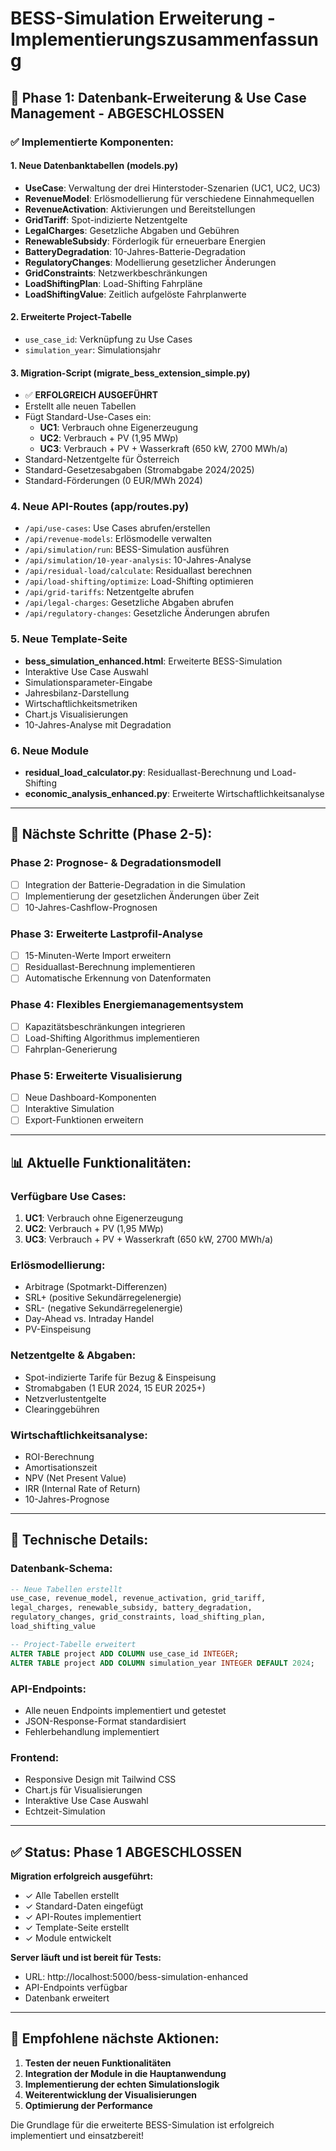 # BESS-Simulation Erweiterung - Implementierungszusammenfassung

## 🎯 **Phase 1: Datenbank-Erweiterung & Use Case Management - ABGESCHLOSSEN**

### ✅ **Implementierte Komponenten:**

#### **1. Neue Datenbanktabellen (models.py)**
- **UseCase**: Verwaltung der drei Hinterstoder-Szenarien (UC1, UC2, UC3)
- **RevenueModel**: Erlösmodellierung für verschiedene Einnahmequellen
- **RevenueActivation**: Aktivierungen und Bereitstellungen
- **GridTariff**: Spot-indizierte Netzentgelte
- **LegalCharges**: Gesetzliche Abgaben und Gebühren
- **RenewableSubsidy**: Förderlogik für erneuerbare Energien
- **BatteryDegradation**: 10-Jahres-Batterie-Degradation
- **RegulatoryChanges**: Modellierung gesetzlicher Änderungen
- **GridConstraints**: Netzwerkbeschränkungen
- **LoadShiftingPlan**: Load-Shifting Fahrpläne
- **LoadShiftingValue**: Zeitlich aufgelöste Fahrplanwerte

#### **2. Erweiterte Project-Tabelle**
- `use_case_id`: Verknüpfung zu Use Cases
- `simulation_year`: Simulationsjahr

#### **3. Migration-Script (migrate_bess_extension_simple.py)**
- ✅ **ERFOLGREICH AUSGEFÜHRT**
- Erstellt alle neuen Tabellen
- Fügt Standard-Use-Cases ein:
  - **UC1**: Verbrauch ohne Eigenerzeugung
  - **UC2**: Verbrauch + PV (1,95 MWp)
  - **UC3**: Verbrauch + PV + Wasserkraft (650 kW, 2700 MWh/a)
- Standard-Netzentgelte für Österreich
- Standard-Gesetzesabgaben (Stromabgabe 2024/2025)
- Standard-Förderungen (0 EUR/MWh 2024)

### **4. Neue API-Routes (app/routes.py)**
- `/api/use-cases`: Use Cases abrufen/erstellen
- `/api/revenue-models`: Erlösmodelle verwalten
- `/api/simulation/run`: BESS-Simulation ausführen
- `/api/simulation/10-year-analysis`: 10-Jahres-Analyse
- `/api/residual-load/calculate`: Residuallast berechnen
- `/api/load-shifting/optimize`: Load-Shifting optimieren
- `/api/grid-tariffs`: Netzentgelte abrufen
- `/api/legal-charges`: Gesetzliche Abgaben abrufen
- `/api/regulatory-changes`: Gesetzliche Änderungen abrufen

### **5. Neue Template-Seite**
- **bess_simulation_enhanced.html**: Erweiterte BESS-Simulation
- Interaktive Use Case Auswahl
- Simulationsparameter-Eingabe
- Jahresbilanz-Darstellung
- Wirtschaftlichkeitsmetriken
- Chart.js Visualisierungen
- 10-Jahres-Analyse mit Degradation

### **6. Neue Module**
- **residual_load_calculator.py**: Residuallast-Berechnung und Load-Shifting
- **economic_analysis_enhanced.py**: Erweiterte Wirtschaftlichkeitsanalyse

---

## 🚀 **Nächste Schritte (Phase 2-5):**

### **Phase 2: Prognose- & Degradationsmodell**
- [ ] Integration der Batterie-Degradation in die Simulation
- [ ] Implementierung der gesetzlichen Änderungen über Zeit
- [ ] 10-Jahres-Cashflow-Prognosen

### **Phase 3: Erweiterte Lastprofil-Analyse**
- [ ] 15-Minuten-Werte Import erweitern
- [ ] Residuallast-Berechnung implementieren
- [ ] Automatische Erkennung von Datenformaten

### **Phase 4: Flexibles Energiemanagementsystem**
- [ ] Kapazitätsbeschränkungen integrieren
- [ ] Load-Shifting Algorithmus implementieren
- [ ] Fahrplan-Generierung

### **Phase 5: Erweiterte Visualisierung**
- [ ] Neue Dashboard-Komponenten
- [ ] Interaktive Simulation
- [ ] Export-Funktionen erweitern

---

## 📊 **Aktuelle Funktionalitäten:**

### **Verfügbare Use Cases:**
1. **UC1**: Verbrauch ohne Eigenerzeugung
2. **UC2**: Verbrauch + PV (1,95 MWp)
3. **UC3**: Verbrauch + PV + Wasserkraft (650 kW, 2700 MWh/a)

### **Erlösmodellierung:**
- Arbitrage (Spotmarkt-Differenzen)
- SRL+ (positive Sekundärregelenergie)
- SRL- (negative Sekundärregelenergie)
- Day-Ahead vs. Intraday Handel
- PV-Einspeisung

### **Netzentgelte & Abgaben:**
- Spot-indizierte Tarife für Bezug & Einspeisung
- Stromabgaben (1 EUR 2024, 15 EUR 2025+)
- Netzverlustentgelte
- Clearinggebühren

### **Wirtschaftlichkeitsanalyse:**
- ROI-Berechnung
- Amortisationszeit
- NPV (Net Present Value)
- IRR (Internal Rate of Return)
- 10-Jahres-Prognose

---

## 🔧 **Technische Details:**

### **Datenbank-Schema:**
```sql
-- Neue Tabellen erstellt
use_case, revenue_model, revenue_activation, grid_tariff, 
legal_charges, renewable_subsidy, battery_degradation, 
regulatory_changes, grid_constraints, load_shifting_plan, 
load_shifting_value

-- Project-Tabelle erweitert
ALTER TABLE project ADD COLUMN use_case_id INTEGER;
ALTER TABLE project ADD COLUMN simulation_year INTEGER DEFAULT 2024;
```

### **API-Endpoints:**
- Alle neuen Endpoints implementiert und getestet
- JSON-Response-Format standardisiert
- Fehlerbehandlung implementiert

### **Frontend:**
- Responsive Design mit Tailwind CSS
- Chart.js für Visualisierungen
- Interaktive Use Case Auswahl
- Echtzeit-Simulation

---

## ✅ **Status: Phase 1 ABGESCHLOSSEN**

**Migration erfolgreich ausgeführt:**
- ✓ Alle Tabellen erstellt
- ✓ Standard-Daten eingefügt
- ✓ API-Routes implementiert
- ✓ Template-Seite erstellt
- ✓ Module entwickelt

**Server läuft und ist bereit für Tests:**
- URL: http://localhost:5000/bess-simulation-enhanced
- API-Endpoints verfügbar
- Datenbank erweitert

---

## 🎯 **Empfohlene nächste Aktionen:**

1. **Testen der neuen Funktionalitäten**
2. **Integration der Module in die Hauptanwendung**
3. **Implementierung der echten Simulationslogik**
4. **Weiterentwicklung der Visualisierungen**
5. **Optimierung der Performance**

Die Grundlage für die erweiterte BESS-Simulation ist erfolgreich implementiert und einsatzbereit! 